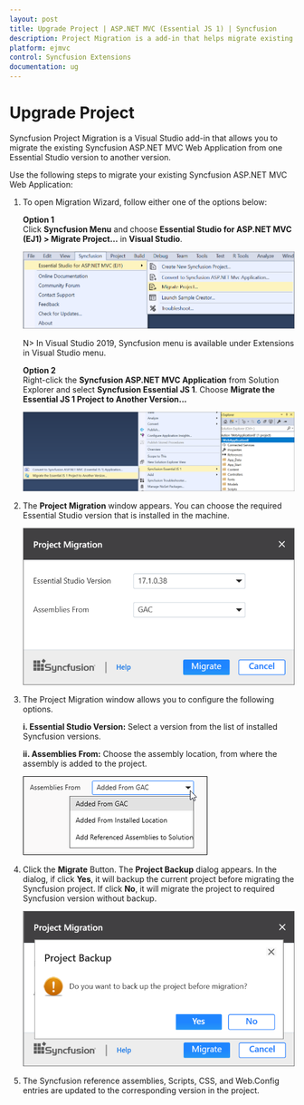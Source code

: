 ```yaml
---
layout: post
title: Upgrade Project | ASP.NET MVC (Essential JS 1) | Syncfusion
description: Project Migration is a add-in that helps migrate existing Syncfusion Essential JS 1 ASP.NET MVC project from one Syncfusion version to another version
platform: ejmvc
control: Syncfusion Extensions
documentation: ug
---
```


# Upgrade Project

Syncfusion Project Migration is a Visual Studio add-in that allows you to migrate the existing Syncfusion ASP.NET MVC Web Application from one Essential Studio version to another version.

Use the following steps to migrate your existing Syncfusion ASP.NET MVC Web Application:

1. To open Migration Wizard, follow either one of the options below: 

   **Option 1**  
   Click **Syncfusion Menu** and choose **Essential Studio for ASP.NET MVC (EJ1) > Migrate Project…** in **Visual Studio**.

   ![Syncfusion Essential JS 1 ASP.NET MVC Project Migration via Syncfusion menu](Migrate-Syncfusion-Project_images/SyncfusionMenu_ProjectMigration_img.png)

   N> In Visual Studio 2019, Syncfusion menu is available under Extensions in Visual Studio menu.

   **Option 2**  
   Right-click the **Syncfusion ASP.NET MVC Application** from Solution Explorer and select **Syncfusion Essential JS 1**. Choose **Migrate the Essential JS 1 Project to Another Version...**

   ![Syncfusion Essential JS 1 ASP.NET MVC Project Migration add-in](Migrate-Syncfusion-Project_images/ProjectMigration_img1.png)

2. The **Project Migration** window appears. You can choose the required Essential Studio version that is installed in the machine.

   ![Syncfusion Essential JS 1 ASP.NET MVC Project Migration wizard](Migrate-Syncfusion-Project_images/ProjectMigration_img2.png)

3. The Project Migration window allows you to configure the following options.

   **i. Essential Studio Version:** Select a version from the list of installed Syncfusion versions.
	  
   **ii. Assemblies From:** Choose the assembly location, from where the assembly is added to the project.
	  
   ![Choose the assembly location from where the assembly is added to the project](Migrate-Syncfusion-Project_images/ProjectMigration_img3.jpeg) 

4. Click the **Migrate** Button. The **Project Backup** dialog appears. In the dialog, if click **Yes**, it will backup the current project before migrating the Syncfusion project. If click **No**, it will migrate the project to required Syncfusion version without backup. 

     ![Syncfusion Essential JS 1 ASP.NET MVC Project Migration backup dialog](Migrate-Syncfusion-Project_images/ProjectMigration_img4.png)
      
5. The Syncfusion reference assemblies, Scripts, CSS, and Web.Config entries are updated to the corresponding version in the project.
